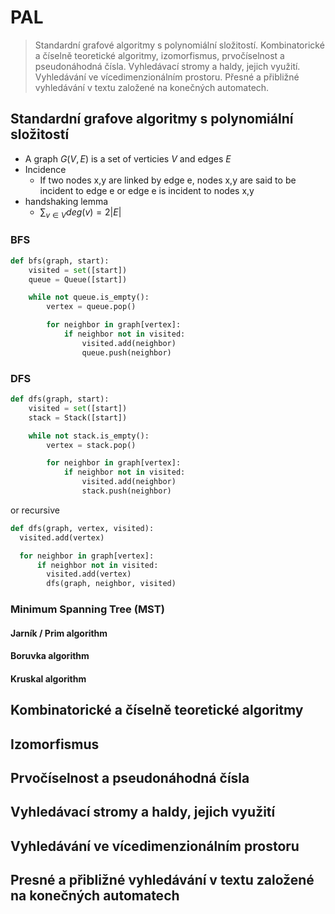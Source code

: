 # PAL
> Standardní grafové algoritmy s polynomiální složitostí. Kombinatorické a číselně teoretické algoritmy, izomorfismus, prvočíselnost a pseudonáhodná čísla. Vyhledávací stromy a haldy, jejich využití. Vyhledávání ve vícedimenzionálním prostoru. Přesné a přibližné vyhledávání v textu založené na konečných automatech.

## Standardní grafove algoritmy s polynomiální složitostí
- A graph $G(V,E)$ is a set of verticies $V$ and edges $E$
- Incidence
	- If two nodes x,y are linked by edge e, nodes x,y are said to be incident to edge e or edge e is incident to nodes x,y
- handshaking lemma
	- $\sum_{v\in V} deg(v)=2|E|$

### BFS
```python
def bfs(graph, start):
    visited = set([start])
    queue = Queue([start])

    while not queue.is_empty():
        vertex = queue.pop()

        for neighbor in graph[vertex]:
            if neighbor not in visited:
                visited.add(neighbor)
                queue.push(neighbor)
```

### DFS
```python
def dfs(graph, start):
    visited = set([start])
    stack = Stack([start])

    while not stack.is_empty():
        vertex = stack.pop()

        for neighbor in graph[vertex]:
            if neighbor not in visited:
                visited.add(neighbor)
                stack.push(neighbor)
```
or recursive
```python
def dfs(graph, vertex, visited):
  visited.add(vertex)

  for neighbor in graph[vertex]:
      if neighbor not in visited:
        visited.add(vertex)
        dfs(graph, neighbor, visited)
```
### Minimum Spanning Tree (MST)

#### Jarník / Prim algorithm

#### Boruvka algorithm

#### Kruskal algorithm

## Kombinatorické a číselně teoretické algoritmy

## Izomorfismus

## Prvočíselnost a pseudonáhodná čísla

## Vyhledávací stromy a haldy, jejich využití

## Vyhledávání ve vícedimenzionálním prostoru

## Presné a přibližné vyhledávání v textu založené na konečných automatech
